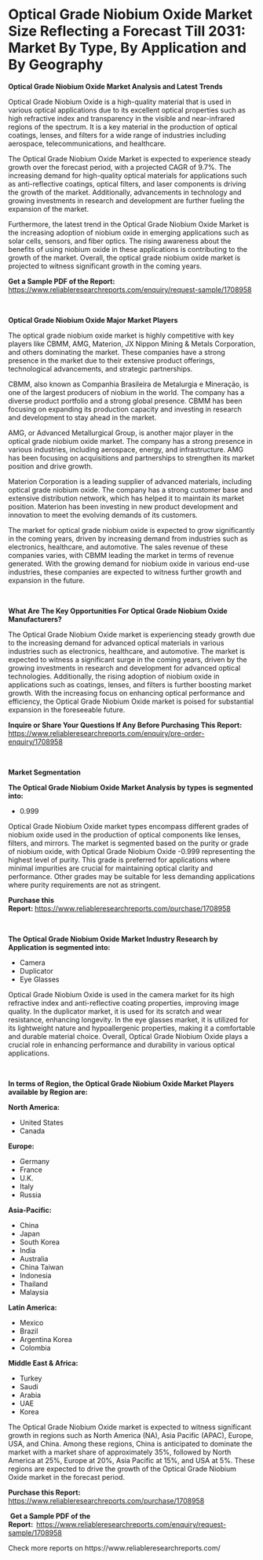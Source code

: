 <p><h1>Optical Grade Niobium Oxide Market Size Reflecting a Forecast Till 2031: Market By Type, By Application and By Geography</h1></p><p><strong>Optical Grade Niobium Oxide Market Analysis and Latest Trends</strong></p>
<p><p>Optical Grade Niobium Oxide is a high-quality material that is used in various optical applications due to its excellent optical properties such as high refractive index and transparency in the visible and near-infrared regions of the spectrum. It is a key material in the production of optical coatings, lenses, and filters for a wide range of industries including aerospace, telecommunications, and healthcare.</p><p>The Optical Grade Niobium Oxide Market is expected to experience steady growth over the forecast period, with a projected CAGR of 9.7%. The increasing demand for high-quality optical materials for applications such as anti-reflective coatings, optical filters, and laser components is driving the growth of the market. Additionally, advancements in technology and growing investments in research and development are further fueling the expansion of the market.</p><p>Furthermore, the latest trend in the Optical Grade Niobium Oxide Market is the increasing adoption of niobium oxide in emerging applications such as solar cells, sensors, and fiber optics. The rising awareness about the benefits of using niobium oxide in these applications is contributing to the growth of the market. Overall, the optical grade niobium oxide market is projected to witness significant growth in the coming years.</p></p>
<p><strong>Get a Sample PDF of the Report:&nbsp;</strong> <a href="https://www.reliableresearchreports.com/enquiry/request-sample/1708958">https://www.reliableresearchreports.com/enquiry/request-sample/1708958</a></p>
<p>&nbsp;</p>
<p><strong>Optical Grade Niobium Oxide Major Market Players</strong></p>
<p><p>The optical grade niobium oxide market is highly competitive with key players like CBMM, AMG, Materion, JX Nippon Mining & Metals Corporation, and others dominating the market. These companies have a strong presence in the market due to their extensive product offerings, technological advancements, and strategic partnerships. </p><p>CBMM, also known as Companhia Brasileira de Metalurgia e Mineração, is one of the largest producers of niobium in the world. The company has a diverse product portfolio and a strong global presence. CBMM has been focusing on expanding its production capacity and investing in research and development to stay ahead in the market. </p><p>AMG, or Advanced Metallurgical Group, is another major player in the optical grade niobium oxide market. The company has a strong presence in various industries, including aerospace, energy, and infrastructure. AMG has been focusing on acquisitions and partnerships to strengthen its market position and drive growth.</p><p>Materion Corporation is a leading supplier of advanced materials, including optical grade niobium oxide. The company has a strong customer base and extensive distribution network, which has helped it to maintain its market position. Materion has been investing in new product development and innovation to meet the evolving demands of its customers.</p><p>The market for optical grade niobium oxide is expected to grow significantly in the coming years, driven by increasing demand from industries such as electronics, healthcare, and automotive. The sales revenue of these companies varies, with CBMM leading the market in terms of revenue generated. With the growing demand for niobium oxide in various end-use industries, these companies are expected to witness further growth and expansion in the future.</p></p>
<p>&nbsp;</p>
<p><strong>What Are The Key Opportunities For Optical Grade Niobium Oxide Manufacturers?</strong></p>
<p><p>The Optical Grade Niobium Oxide market is experiencing steady growth due to the increasing demand for advanced optical materials in various industries such as electronics, healthcare, and automotive. The market is expected to witness a significant surge in the coming years, driven by the growing investments in research and development for advanced optical technologies. Additionally, the rising adoption of niobium oxide in applications such as coatings, lenses, and filters is further boosting market growth. With the increasing focus on enhancing optical performance and efficiency, the Optical Grade Niobium Oxide market is poised for substantial expansion in the foreseeable future.</p></p>
<p><strong>Inquire or Share Your Questions If Any Before Purchasing This Report:</strong> <a href="https://www.reliableresearchreports.com/enquiry/pre-order-enquiry/1708958">https://www.reliableresearchreports.com/enquiry/pre-order-enquiry/1708958</a></p>
<p>&nbsp;</p>
<p><strong>Market Segmentation</strong></p>
<p><strong>The Optical Grade Niobium Oxide Market Analysis by types is segmented into:</strong></p>
<p><ul><li>0.999</li></ul></p>
<p><p>Optical Grade Niobium Oxide market types encompass different grades of niobium oxide used in the production of optical components like lenses, filters, and mirrors. The market is segmented based on the purity or grade of niobium oxide, with Optical Grade Niobium Oxide -0.999 representing the highest level of purity. This grade is preferred for applications where minimal impurities are crucial for maintaining optical clarity and performance. Other grades may be suitable for less demanding applications where purity requirements are not as stringent.</p></p>
<p><strong>Purchase this Report:&nbsp;</strong><a href="https://www.reliableresearchreports.com/purchase/1708958">https://www.reliableresearchreports.com/purchase/1708958</a></p>
<p>&nbsp;</p>
<p><strong>The Optical Grade Niobium Oxide Market Industry Research by Application is segmented into:</strong></p>
<p><ul><li>Camera</li><li>Duplicator</li><li>Eye Glasses</li></ul></p>
<p><p>Optical Grade Niobium Oxide is used in the camera market for its high refractive index and anti-reflective coating properties, improving image quality. In the duplicator market, it is used for its scratch and wear resistance, enhancing longevity. In the eye glasses market, it is utilized for its lightweight nature and hypoallergenic properties, making it a comfortable and durable material choice. Overall, Optical Grade Niobium Oxide plays a crucial role in enhancing performance and durability in various optical applications.</p></p>
<p>&nbsp;</p>
<p><strong>In terms of Region, the Optical Grade Niobium Oxide Market Players available by Region are:</strong></p>
<p>
    <p> <strong> North America: </strong>
        <ul>
            <li>United States</li>
            <li>Canada</li>
        </ul>
        </p> 
    <p> <strong> Europe: </strong>
        <ul>
            <li>Germany</li>
            <li>France</li>
            <li>U.K.</li>
            <li>Italy</li>
            <li>Russia</li>
        </ul>
        </p> 
    <p> <strong> Asia-Pacific: </strong>
        <ul>
            <li>China</li>
            <li>Japan</li>
            <li>South Korea</li>
            <li>India</li>
            <li>Australia</li>
            <li>China Taiwan</li>
            <li>Indonesia</li>
            <li>Thailand</li>
            <li>Malaysia</li>
        </ul>
        </p> 
    <p> <strong> Latin America: </strong>
        <ul>
            <li>Mexico</li>
            <li>Brazil</li>
            <li>Argentina Korea</li>
            <li>Colombia</li>
        </ul>
        </p> 
    <p> <strong> Middle East & Africa: </strong>
        <ul>
            <li>Turkey</li>
            <li>Saudi</li>
            <li>Arabia</li>
            <li>UAE</li>
            <li>Korea</li>
        </ul>
    </p>
    </p>
<p><p>The Optical Grade Niobium Oxide market is expected to witness significant growth in regions such as North America (NA), Asia Pacific (APAC), Europe, USA, and China. Among these regions, China is anticipated to dominate the market with a market share of approximately 35%, followed by North America at 25%, Europe at 20%, Asia Pacific at 15%, and USA at 5%. These regions are expected to drive the growth of the Optical Grade Niobium Oxide market in the forecast period.</p></p>
<p><strong>Purchase this Report: </strong><a href="https://www.reliableresearchreports.com/purchase/1708958">https://www.reliableresearchreports.com/purchase/1708958</a></p>
<p>&nbsp;<strong>Get a Sample PDF of the Report:&nbsp;&nbsp;</strong><a href="https://www.reliableresearchreports.com/enquiry/request-sample/1708958">https://www.reliableresearchreports.com/enquiry/request-sample/1708958</a></p>
<p><strong></strong></p>
<p>Check more reports on https://www.reliableresearchreports.com/</p>
